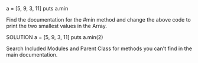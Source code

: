 a = [5, 9, 3, 11]
puts a.min

Find the documentation for the #min method and change the above code to print the two smallest values in the Array.

SOLUTION
a = [5, 9, 3, 11]
puts a.min(2)

Search Included Modules and Parent Class for methods you can't find in the main documentation.